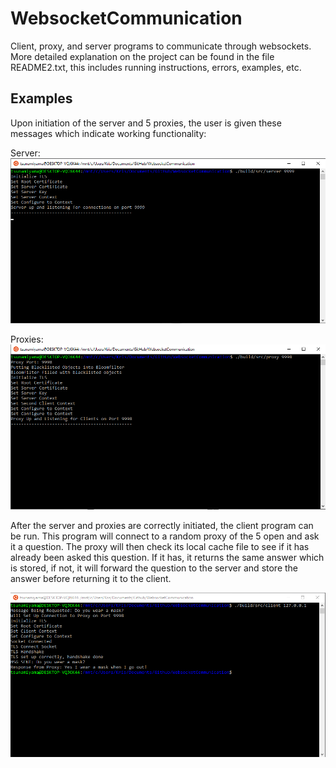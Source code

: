 # WebsocketCommunication
Client, proxy, and server programs to communicate through websockets. More detailed explanation on the project can be found in the file README2.txt, this includes running instructions, errors, examples, etc.

## Examples
Upon initiation of the server and 5 proxies, the user is given these messages which indicate working functionality:

Server:
![](https://github.com/tsunamiyama/WebsocketCommunication/blob/main/examplePictures/serverpicone.png)

Proxies:
![](https://github.com/tsunamiyama/WebsocketCommunication/blob/main/examplePictures/proxypicone.png)

After the server and proxies are correctly initiated, the client program can be run. This program will connect to a random proxy of the 5 open and ask it a question. The proxy will then check its local cache file to see if it has already been asked this question. If it has, it returns the same answer which is stored, if not, it will forward the question to the server and store the answer before returning it to the client.

![](https://github.com/tsunamiyama/WebsocketCommunication/blob/main/examplePictures/clientPicOne.png)
